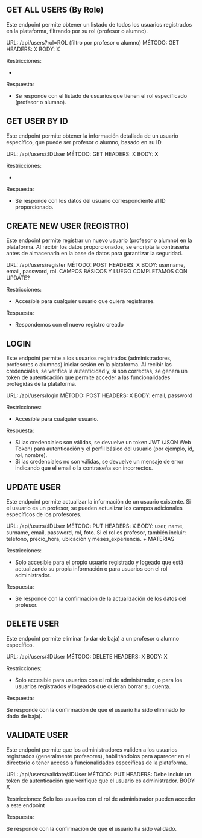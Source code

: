 ## GET ALL USERS (By Role)
Este endpoint permite obtener un listado de todos los usuarios registrados en la plataforma, filtrando por su rol (profesor o alumno).

URL: /api/users?rol=ROL (filtro por profesor o alumno)
MÉTODO: GET
HEADERS: X
BODY: X

Restricciones:

- 

Respuesta:

- Se responde con el listado de usuarios que tienen el rol especificado (profesor o alumno).

## GET USER BY ID
Este endpoint permite obtener la información detallada de un usuario específico, que puede ser profesor o alumno, basado en su ID.

URL: /api/users/:IDUser
MÉTODO: GET
HEADERS: X
BODY: X

Restricciones:

- 

Respuesta:

- Se responde con los datos del usuario correspondiente al ID proporcionado.


## CREATE NEW USER (REGISTRO)
Este endpoint permite registrar un nuevo usuario (profesor o alumno) en la plataforma. Al recibir los datos proporcionados, se encripta la contraseña antes de almacenarla en la base de datos para garantizar la seguridad.

URL: /api/users/register
MÉTODO: POST
HEADERS: X
BODY: username, email, password, rol. CAMPOS BÁSICOS Y LUEGO COMPLETAMOS CON UPDATE?

Restricciones:

- Accesible para cualquier usuario que quiera registrarse.

Respuesta:
- Respondemos con el nuevo registro creado

## LOGIN
Este endpoint permite a los usuarios registrados (administradores, profesores o alumnos) iniciar sesión en la plataforma. Al recibir las credenciales, se verifica la autenticidad y, si son correctas, se genera un token de autenticación que permite acceder a las funcionalidades protegidas de la plataforma.

URL: /api/users/login
MÉTODO: POST
HEADERS: X
BODY: email, password

Restricciones:

- Accesible para cualquier usuario.

Respuesta:
- Si las credenciales son válidas, se devuelve un token JWT (JSON Web Token) para autenticación y el perfil básico del usuario (por ejemplo, id, rol, nombre).
- Si las credenciales no son válidas, se devuelve un mensaje de error indicando que el email o la contraseña son incorrectos.


## UPDATE USER
Este endpoint permite actualizar la información de un usuario existente. Si el usuario es un profesor, se pueden actualizar los campos adicionales específicos de los profesores.

URL: /api/users/:IDUser
MÉTODO: PUT
HEADERS: X
BODY: user, name, surname, email, password, rol, foto. Si el rol es profesor, también incluir: teléfono, precio_hora, ubicación y meses_experiencia. + MATERIAS

Restricciones:

- Solo accesible para el propio usuario registrado y logeado que está actualizando su propia información o para usuarios con el rol administrador.

Respuesta:

- Se responde con la confirmación de la actualización de los datos del profesor. 


## DELETE USER
Este endpoint permite eliminar (o dar de baja) a un profesor o alumno específico.

URL: /api/users/:IDUser
MÉTODO: DELETE
HEADERS: X
BODY: X

Restricciones:

- Solo accesible para usuarios con el rol de administrador, o para los usuarios registrados y logeados que quieran borrar su cuenta.

Respuesta:

Se responde con la confirmación de que el usuario ha sido eliminado (o dado de baja).


## VALIDATE USER

Este endpoint permite que los administradores validen a los usuarios registrados (generalmente profesores), habilitándolos para aparecer en el directorio o tener acceso a funcionalidades específicas de la plataforma.

URL: /api/users/validate/:IDUser
MÉTODO: PUT
HEADERS: Debe incluir un token de autenticación que verifique que el usuario es administrador.
BODY: X

Restricciones: Solo los usuarios con el rol de administrador pueden acceder a este endpoint

Respuesta:

Se responde con la confirmación de que el usuario ha sido validado.